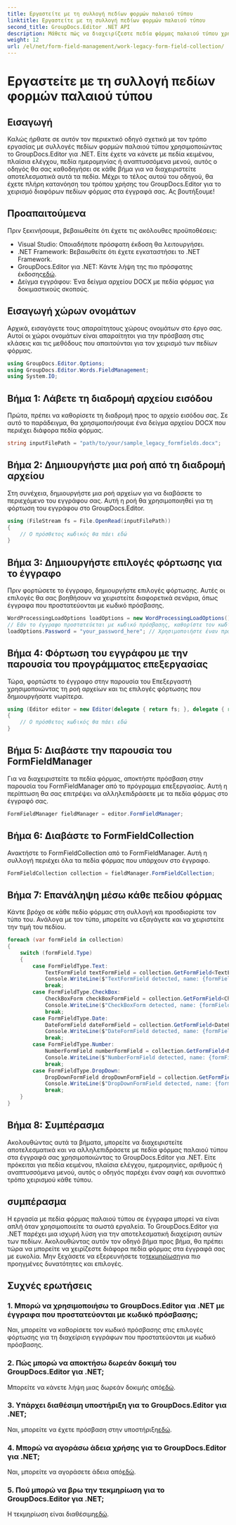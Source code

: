 ```yaml
---
title: Εργαστείτε με τη συλλογή πεδίων φορμών παλαιού τύπου
linktitle: Εργαστείτε με τη συλλογή πεδίων φορμών παλαιού τύπου
second_title: GroupDocs.Editor .NET API
description: Μάθετε πώς να διαχειρίζεστε πεδία φόρμας παλαιού τύπου χρησιμοποιώντας το GroupDocs.Editor για .NET με τον λεπτομερή οδηγό μας. Ιδανικό για χειρισμό πεδίων κειμένου, πλαισίων ελέγχου, ημερομηνίες και πολλά άλλα.
weight: 12
url: /el/net/form-field-management/work-legacy-form-field-collection/
---
```


# Εργαστείτε με τη συλλογή πεδίων φορμών παλαιού τύπου

## Εισαγωγή
Καλώς ήρθατε σε αυτόν τον περιεκτικό οδηγό σχετικά με τον τρόπο εργασίας με συλλογές πεδίων φορμών παλαιού τύπου χρησιμοποιώντας το GroupDocs.Editor για .NET. Είτε έχετε να κάνετε με πεδία κειμένου, πλαίσια ελέγχου, πεδία ημερομηνίας ή αναπτυσσόμενα μενού, αυτός ο οδηγός θα σας καθοδηγήσει σε κάθε βήμα για να διαχειριστείτε αποτελεσματικά αυτά τα πεδία. Μέχρι το τέλος αυτού του οδηγού, θα έχετε πλήρη κατανόηση του τρόπου χρήσης του GroupDocs.Editor για το χειρισμό διαφόρων πεδίων φόρμας στα έγγραφά σας. Ας βουτήξουμε!
## Προαπαιτούμενα
Πριν ξεκινήσουμε, βεβαιωθείτε ότι έχετε τις ακόλουθες προϋποθέσεις:
- Visual Studio: Οποιαδήποτε πρόσφατη έκδοση θα λειτουργήσει.
- .NET Framework: Βεβαιωθείτε ότι έχετε εγκαταστήσει το .NET Framework.
-  GroupDocs.Editor για .NET: Κάντε λήψη της πιο πρόσφατης έκδοσης[εδώ](https://releases.groupdocs.com/editor/net/).
- Δείγμα εγγράφου: Ένα δείγμα αρχείου DOCX με πεδία φόρμας για δοκιμαστικούς σκοπούς.
## Εισαγωγή χώρων ονομάτων
Αρχικά, εισαγάγετε τους απαραίτητους χώρους ονομάτων στο έργο σας. Αυτοί οι χώροι ονομάτων είναι απαραίτητοι για την πρόσβαση στις κλάσεις και τις μεθόδους που απαιτούνται για τον χειρισμό των πεδίων φόρμας.
```csharp
using GroupDocs.Editor.Options;
using GroupDocs.Editor.Words.FieldManagement;
using System.IO;
```
## Βήμα 1: Λάβετε τη διαδρομή αρχείου εισόδου
Πρώτα, πρέπει να καθορίσετε τη διαδρομή προς το αρχείο εισόδου σας. Σε αυτό το παράδειγμα, θα χρησιμοποιήσουμε ένα δείγμα αρχείου DOCX που περιέχει διάφορα πεδία φόρμας.
```csharp
string inputFilePath = "path/to/your/sample_legacy_formfields.docx";
```
## Βήμα 2: Δημιουργήστε μια ροή από τη διαδρομή αρχείου
Στη συνέχεια, δημιουργήστε μια ροή αρχείων για να διαβάσετε το περιεχόμενο του εγγράφου σας. Αυτή η ροή θα χρησιμοποιηθεί για τη φόρτωση του εγγράφου στο GroupDocs.Editor.
```csharp
using (FileStream fs = File.OpenRead(inputFilePath))
{
    // Ο πρόσθετος κωδικός θα πάει εδώ
}
```
## Βήμα 3: Δημιουργήστε επιλογές φόρτωσης για το έγγραφο
Πριν φορτώσετε το έγγραφο, δημιουργήστε επιλογές φόρτωσης. Αυτές οι επιλογές θα σας βοηθήσουν να χειριστείτε διαφορετικά σενάρια, όπως έγγραφα που προστατεύονται με κωδικό πρόσβασης.
```csharp
WordProcessingLoadOptions loadOptions = new WordProcessingLoadOptions();
// Εάν το έγγραφο προστατεύεται με κωδικό πρόσβασης, καθορίστε τον κωδικό πρόσβασης
loadOptions.Password = "your_password_here"; // Χρησιμοποιήστε έναν πραγματικό κωδικό πρόσβασης εάν είναι απαραίτητο
```
## Βήμα 4: Φόρτωση του εγγράφου με την παρουσία του προγράμματος επεξεργασίας
Τώρα, φορτώστε το έγγραφο στην παρουσία του Επεξεργαστή χρησιμοποιώντας τη ροή αρχείων και τις επιλογές φόρτωσης που δημιουργήσατε νωρίτερα.
```csharp
using (Editor editor = new Editor(delegate { return fs; }, delegate { return loadOptions; }))
{
    // Ο πρόσθετος κωδικός θα πάει εδώ
}
```
## Βήμα 5: Διαβάστε την παρουσία του FormFieldManager
Για να διαχειριστείτε τα πεδία φόρμας, αποκτήστε πρόσβαση στην παρουσία του FormFieldManager από το πρόγραμμα επεξεργασίας. Αυτή η περίπτωση θα σας επιτρέψει να αλληλεπιδράσετε με τα πεδία φόρμας στο έγγραφό σας.
```csharp
FormFieldManager fieldManager = editor.FormFieldManager;
```
## Βήμα 6: Διαβάστε το FormFieldCollection
Ανακτήστε το FormFieldCollection από το FormFieldManager. Αυτή η συλλογή περιέχει όλα τα πεδία φόρμας που υπάρχουν στο έγγραφο.
```csharp
FormFieldCollection collection = fieldManager.FormFieldCollection;
```
## Βήμα 7: Επανάληψη μέσω κάθε πεδίου φόρμας
Κάντε βρόχο σε κάθε πεδίο φόρμας στη συλλογή και προσδιορίστε τον τύπο του. Ανάλογα με τον τύπο, μπορείτε να εξαγάγετε και να χειριστείτε την τιμή του πεδίου.
```csharp
foreach (var formField in collection)
{
    switch (formField.Type)
    {
        case FormFieldType.Text:
            TextFormField textFormField = collection.GetFormField<TextFormField>(formField.Name);
            Console.WriteLine($"TextFormField detected, name: {formField.Name}, value: {textFormField.Value}");
            break;
        case FormFieldType.CheckBox:
            CheckBoxForm checkBoxFormField = collection.GetFormField<CheckBoxForm>(formField.Name);
            Console.WriteLine($"CheckBoxForm detected, name: {formField.Name}, value: {checkBoxFormField.Value}");
            break;
        case FormFieldType.Date:
            DateFormField dateFormField = collection.GetFormField<DateFormField>(formField.Name);
            Console.WriteLine($"DateFormField detected, name: {formField.Name}, value: {dateFormField.Value}");
            break;
        case FormFieldType.Number:
            NumberFormField numberFormField = collection.GetFormField<NumberFormField>(formField.Name);
            Console.WriteLine($"NumberFormField detected, name: {formField.Name}, value: {numberFormField.Value}");
            break;
        case FormFieldType.DropDown:
            DropDownFormField dropDownFormField = collection.GetFormField<DropDownFormField>(formField.Name);
            Console.WriteLine($"DropDownFormField detected, name: {formField.Name}, value selected: {dropDownFormField.Value[dropDownFormField.SelectedIndex]}");
            break;
    }
}
```
## Βήμα 8: Συμπέρασμα
Ακολουθώντας αυτά τα βήματα, μπορείτε να διαχειριστείτε αποτελεσματικά και να αλληλεπιδράσετε με πεδία φόρμας παλαιού τύπου στα έγγραφά σας χρησιμοποιώντας το GroupDocs.Editor για .NET. Είτε πρόκειται για πεδία κειμένου, πλαίσια ελέγχου, ημερομηνίες, αριθμούς ή αναπτυσσόμενα μενού, αυτός ο οδηγός παρέχει έναν σαφή και συνοπτικό τρόπο χειρισμού κάθε τύπου.
## συμπέρασμα
 Η εργασία με πεδία φόρμας παλαιού τύπου σε έγγραφα μπορεί να είναι απλή όταν χρησιμοποιείτε τα σωστά εργαλεία. Το GroupDocs.Editor για .NET παρέχει μια ισχυρή λύση για την αποτελεσματική διαχείριση αυτών των πεδίων. Ακολουθώντας αυτόν τον οδηγό βήμα προς βήμα, θα πρέπει τώρα να μπορείτε να χειρίζεστε διάφορα πεδία φόρμας στα έγγραφά σας με ευκολία. Μην ξεχάσετε να εξερευνήσετε το[τεκμηρίωση](https://tutorials.groupdocs.com/editor/net/)για πιο προηγμένες δυνατότητες και επιλογές.
## Συχνές ερωτήσεις
### 1. Μπορώ να χρησιμοποιήσω το GroupDocs.Editor για .NET με έγγραφα που προστατεύονται με κωδικό πρόσβασης;
Ναι, μπορείτε να καθορίσετε τον κωδικό πρόσβασης στις επιλογές φόρτωσης για τη διαχείριση εγγράφων που προστατεύονται με κωδικό πρόσβασης.
### 2. Πώς μπορώ να αποκτήσω δωρεάν δοκιμή του GroupDocs.Editor για .NET;
 Μπορείτε να κάνετε λήψη μιας δωρεάν δοκιμής από[εδώ](https://releases.groupdocs.com/).
### 3. Υπάρχει διαθέσιμη υποστήριξη για το GroupDocs.Editor για .NET;
 Ναι, μπορείτε να έχετε πρόσβαση στην υποστήριξη[εδώ](https://forum.groupdocs.com/c/editor/20).
### 4. Μπορώ να αγοράσω άδεια χρήσης για το GroupDocs.Editor για .NET;
 Ναι, μπορείτε να αγοράσετε άδεια από[εδώ](https://purchase.groupdocs.com/buy).
### 5. Πού μπορώ να βρω την τεκμηρίωση για το GroupDocs.Editor για .NET;
Η τεκμηρίωση είναι διαθέσιμη[εδώ](https://tutorials.groupdocs.com/editor/net/).